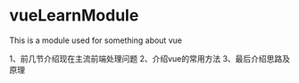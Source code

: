 # vueLearnModule
This is a module used for something about vue

1、前几节介绍现在主流前端处理问题
2、介绍vue的常用方法
3、最后介绍思路及原理
